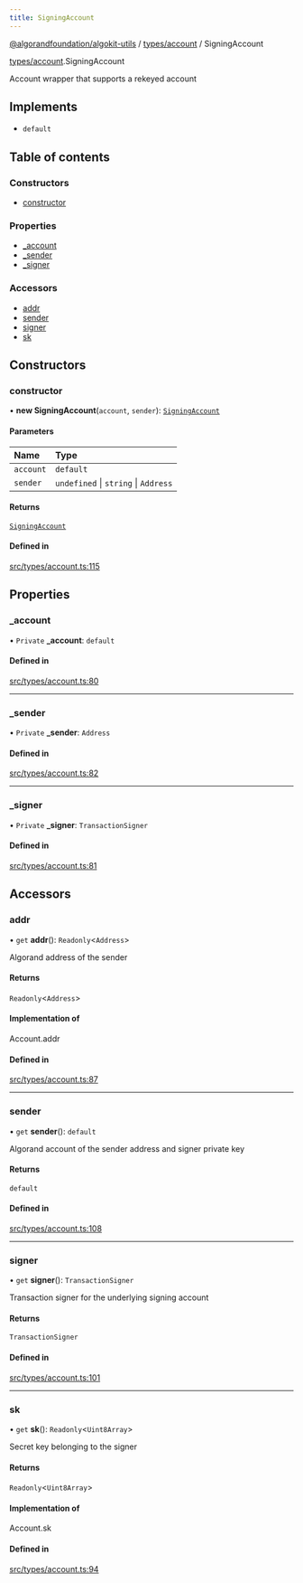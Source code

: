 ```yaml
---
title: SigningAccount
---
```


[@algorandfoundation/algokit-utils](/reference/algokit-utils-ts/api/readme/) / [types/account](/reference/algokit-utils-ts/api/modules/types_account/) / SigningAccount

[types/account](/reference/algokit-utils-ts/api/modules/types_account/).SigningAccount

Account wrapper that supports a rekeyed account

## Implements

- `default`

## Table of contents

### Constructors

- [constructor](types_account.SigningAccount.md#constructor)

### Properties

- [\_account](types_account.SigningAccount.md#_account)
- [\_sender](types_account.SigningAccount.md#_sender)
- [\_signer](types_account.SigningAccount.md#_signer)

### Accessors

- [addr](types_account.SigningAccount.md#addr)
- [sender](types_account.SigningAccount.md#sender)
- [signer](types_account.SigningAccount.md#signer)
- [sk](types_account.SigningAccount.md#sk)

## Constructors

### constructor

• **new SigningAccount**(`account`, `sender`): [`SigningAccount`](types_account.SigningAccount.md)

#### Parameters

| Name      | Type                                 |
| :-------- | :----------------------------------- |
| `account` | `default`                            |
| `sender`  | `undefined` \| `string` \| `Address` |

#### Returns

[`SigningAccount`](types_account.SigningAccount.md)

#### Defined in

[src/types/account.ts:115](https://github.com/algorandfoundation/algokit-utils-ts/blob/main/src/types/account.ts#L115)

## Properties

### \_account

• `Private` **\_account**: `default`

#### Defined in

[src/types/account.ts:80](https://github.com/algorandfoundation/algokit-utils-ts/blob/main/src/types/account.ts#L80)

---

### \_sender

• `Private` **\_sender**: `Address`

#### Defined in

[src/types/account.ts:82](https://github.com/algorandfoundation/algokit-utils-ts/blob/main/src/types/account.ts#L82)

---

### \_signer

• `Private` **\_signer**: `TransactionSigner`

#### Defined in

[src/types/account.ts:81](https://github.com/algorandfoundation/algokit-utils-ts/blob/main/src/types/account.ts#L81)

## Accessors

### addr

• `get` **addr**(): `Readonly`\<`Address`\>

Algorand address of the sender

#### Returns

`Readonly`\<`Address`\>

#### Implementation of

Account.addr

#### Defined in

[src/types/account.ts:87](https://github.com/algorandfoundation/algokit-utils-ts/blob/main/src/types/account.ts#L87)

---

### sender

• `get` **sender**(): `default`

Algorand account of the sender address and signer private key

#### Returns

`default`

#### Defined in

[src/types/account.ts:108](https://github.com/algorandfoundation/algokit-utils-ts/blob/main/src/types/account.ts#L108)

---

### signer

• `get` **signer**(): `TransactionSigner`

Transaction signer for the underlying signing account

#### Returns

`TransactionSigner`

#### Defined in

[src/types/account.ts:101](https://github.com/algorandfoundation/algokit-utils-ts/blob/main/src/types/account.ts#L101)

---

### sk

• `get` **sk**(): `Readonly`\<`Uint8Array`\>

Secret key belonging to the signer

#### Returns

`Readonly`\<`Uint8Array`\>

#### Implementation of

Account.sk

#### Defined in

[src/types/account.ts:94](https://github.com/algorandfoundation/algokit-utils-ts/blob/main/src/types/account.ts#L94)
